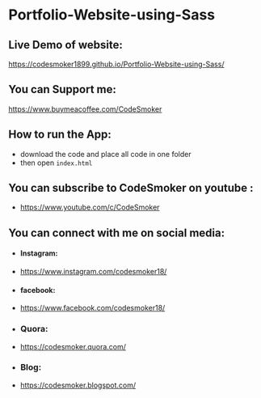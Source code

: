 # Portfolio-Website-using-Sass

## Live Demo of website:
https://codesmoker1899.github.io/Portfolio-Website-using-Sass/

## You can Support me:
https://www.buymeacoffee.com/CodeSmoker

## How to run the App:
* download the code and place all code in one folder
* then open `index.html`


## You can subscribe to CodeSmoker on youtube :
* https://www.youtube.com/c/CodeSmoker
## You can connect with me on social media: 
* #### Instagram: 
* https://www.instagram.com/codesmoker18/ 
* #### facebook: 
* https://www.facebook.com/codesmoker18/
* ### Quora: 
* https://codesmoker.quora.com/
* ### Blog:
* https://codesmoker.blogspot.com/
